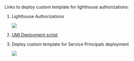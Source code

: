 Links to deploy custom template for lighthouse authorizations:

1. Lighthouse Authorizations

    <a href="https://portal.azure.com/#create/Microsoft.Template/uri/https%3A%2F%2Fraw.githubusercontent.com%2Fjpanderson91%2Flighthouse%2Frefs%2Fheads%2Fmain%2Flighthouseauthorizations.json/createUIDefinitionUri/https%3A%2F%2Fraw.githubusercontent.com%2Fjpanderson91%2Flighthouse%2Frefs%2Fheads%2Fmain%2Flighthouseauthorizationsui.json" target="_blank"><img src="https://aka.ms/deploytoazurebutton"/>

2. [UMI Deployment script](New-UmiDeployment.ps1)
3. Deploy custom template for Service Principals deployment

    <a href="https://portal.azure.com/#create/Microsoft.Template/uri/https%3A%2F%2Fraw.githubusercontent.com%2Fjpanderson91%2Flighthouse%2Frefs%2Fheads%2Fmain%2Fspdeployment.json" target="_blank"><img src="https://aka.ms/deploytoazurebutton"/>

